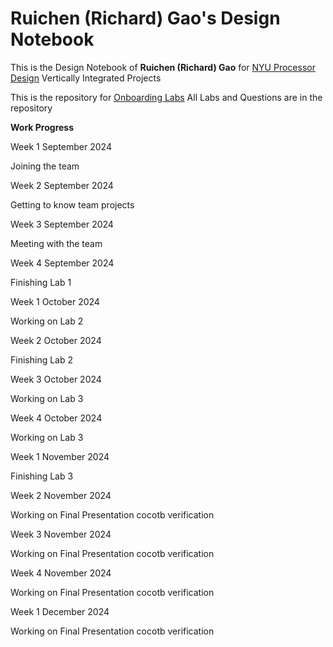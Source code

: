 # Ruichen (Richard) Gao's Design Notebook

This is the Design Notebook of **Ruichen (Richard) Gao** for [NYU Processor Design](https://nyu-processor-design.github.io) Vertically Integrated Projects

This is the repository for [Onboarding Labs](https://github.com/RickGao/NYU-Processor-Design-Lab)
All Labs and Questions are in the repository

**Work Progress**

Week 1 September 2024

Joining the team

Week 2 September 2024

Getting to know team projects

Week 3 September 2024

Meeting with the team

Week 4 September 2024

Finishing Lab 1

Week 1 October 2024

Working on Lab 2

Week 2 October 2024

Finishing Lab 2

Week 3 October 2024

Working on Lab 3

Week 4 October 2024

Working on Lab 3

Week 1 November 2024

Finishing Lab 3

Week 2 November 2024

Working on Final Presentation cocotb verification

Week 3 November 2024

Working on Final Presentation cocotb verification

Week 4 November 2024

Working on Final Presentation cocotb verification

Week 1 December 2024

Working on Final Presentation cocotb verification
